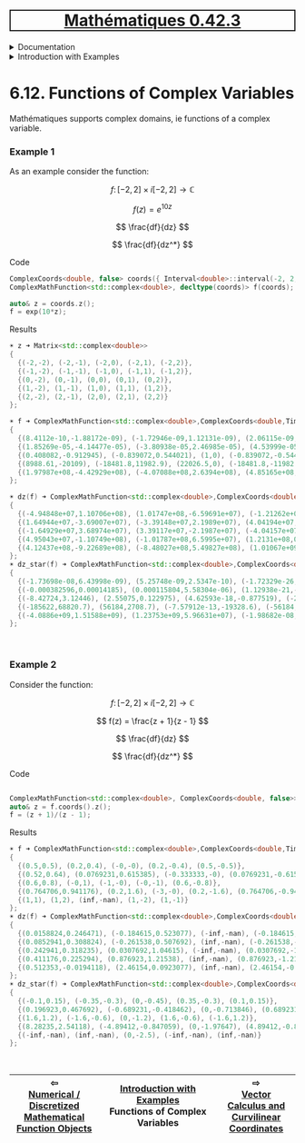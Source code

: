 <h1 style='border: 2px solid; text-align: center'><a href='../README.md'>Mathématiques 0.42.3</a></h1>

<details>

<summary>Documentation</summary>

# [Documentation](../../README.md)<br>
Chapter 1. [License](../../license/README.md)<br>
Chapter 2. [About](../../about/README.md)<br>
Chapter 3. [Versioning](../../versioning/README.md)<br>
Chapter 4. [Status & Release Notes](../../status-release/README.md)<br>
Chapter 5. [Upcoming Development](../../development-schedule/README.md)<br>
Chapter 6. _Introduction with Examples_ <br>
Chapter 7. [Installation](../../installation/README.md)<br>
Chapter 8. [Your First Mathématiques Project](../../first-project/README.md)<br>
Chapter 9. [Usage Guide: Syntax, Data Types, Functions, etc](../../user-guide/README.md)<br>
Chapter 10. [Benchmarks](../../benchmarks/README.md)<br>
Chapter 11. [Tests](../../test/README.md)<br>
Chapter 12. [Developer Guide: Modifying and Extending Mathématiques](../../developer-guide/README.md)<br>


</details>



<details>

<summary>Introduction with Examples</summary>

# [6. Introduction with Examples](../README.md)<br>
6.1. [Pretty Printing and Debugging](../print-debug/README.md)<br>
6.2. [Number Systems and Arithmetic](../numbers/README.md)<br>
6.3. [Vectors, Matrices, and MultiArrays](../multiarrays/README.md)<br>
6.4. [Nested MultiArrays](../nested-multiarrays/README.md)<br>
6.5. [Special Vectors, Matrices, and MultiArrays](../special-multiarrays/README.md)<br>
6.6. [MultiArray Arithmetic and Operators](../multiarray-arithmetic/README.md)<br>
6.7. [Mixed-Rank & Mixed-Depth Arithmetic](../arithmetic-mixed/README.md)<br>
6.8. [Linear Algebra](../linear-algebra/README.md)<br>
6.9. [Indexing, Masks, Slicing, Sorting, etc.](../sort-mask-slice/README.md)<br>
6.10. [Common and Special Mathematical Functions](../math-functions/README.md)<br>
6.11. [Numerical / Discretized Mathematical Function Objects](../numerical-functions/README.md)<br>
6.12. _Functions of Complex Variables_ <br>
6.13. [Vector Calculus and Curvilinear Coordinates](../vector-calculus/README.md)<br>
6.14. [Tensors](../tensors/README.md)<br>
6.15. [Series and transforms](../series-transforms/README.md)<br>


</details>



# 6.12. Functions of Complex Variables

Mathématiques supports complex domains, ie functions of a complex variable.

### Example 1
As an example consider the function:

$$ f\colon [-2,2] \times i[-2,2] \rightarrow\mathbb{C}$$

$$ f(z) = e^{10 z} $$

$$ \frac{df}{dz} $$

$$ \frac{df}{dz^*} $$

Code

```C++
ComplexCoords<double, false> coords({ Interval<double>::interval(-2, 2, 5), Interval<double>::interval(-2, 2, 5) });
ComplexMathFunction<std::complex<double>, decltype(coords)> f(coords);

auto& z = coords.z();
f = exp(10*z);
```

Results

```C++
☀ z ➜ Matrix<std::complex<double>> 
{
  {(-2,-2), (-2,-1), (-2,0), (-2,1), (-2,2)},
  {(-1,-2), (-1,-1), (-1,0), (-1,1), (-1,2)},
  {(0,-2), (0,-1), (0,0), (0,1), (0,2)},
  {(1,-2), (1,-1), (1,0), (1,1), (1,2)},
  {(2,-2), (2,-1), (2,0), (2,1), (2,2)}
};

☀ f ➜ ComplexMathFunction<std::complex<double>,ComplexCoords<double,TimeCoord=0>> 
{
  {(8.4112e-10,-1.88172e-09), (-1.72946e-09,1.12131e-09), (2.06115e-09,0), (-1.72946e-09,-1.12131e-09), (8.4112e-10,1.88172e-09)},
  {(1.85269e-05,-4.14477e-05), (-3.80938e-05,2.46985e-05), (4.53999e-05,0), (-3.80938e-05,-2.46985e-05), (1.85269e-05,4.14477e-05)},
  {(0.408082,-0.912945), (-0.839072,0.544021), (1,0), (-0.839072,-0.544021), (0.408082,0.912945)},
  {(8988.61,-20109), (-18481.8,11982.9), (22026.5,0), (-18481.8,-11982.9), (8988.61,20109)},
  {(1.97987e+08,-4.42929e+08), (-4.07088e+08,2.6394e+08), (4.85165e+08,0), (-4.07088e+08,-2.6394e+08), (1.97987e+08,4.42929e+08)}
};

☀ dz(f) ➜ ComplexMathFunction<std::complex<double>,ComplexCoords<double,TimeCoord=0>> 
{
  {(-4.94848e+07,1.10706e+08), (1.01747e+08,-6.59691e+07), (-1.21262e+08,0), (1.01747e+08,6.59691e+07), (-4.94848e+07,-1.10706e+08)},
  {(1.64944e+07,-3.69007e+07), (-3.39148e+07,2.1989e+07), (4.04194e+07,0), (-3.39148e+07,-2.1989e+07), (1.64944e+07,3.69007e+07)},
  {(-1.64929e+07,3.68974e+07), (3.39117e+07,-2.1987e+07), (-4.04157e+07,0), (3.39117e+07,2.1987e+07), (-1.64929e+07,-3.68974e+07)},
  {(4.95043e+07,-1.10749e+08), (-1.01787e+08,6.5995e+07), (1.2131e+08,0), (-1.01787e+08,-6.5995e+07), (4.95043e+07,1.10749e+08)},
  {(4.12437e+08,-9.22689e+08), (-8.48027e+08,5.49827e+08), (1.01067e+09,0), (-8.48027e+08,-5.49827e+08), (4.12437e+08,9.22689e+08)}
};
☀ dz_star(f) ➜ ComplexMathFunction<std::complex<double>,ComplexCoords<double,TimeCoord=0>> 
{
  {(-1.73698e-08,6.43998e-09), (5.25748e-09,2.5347e-10), (-1.72329e-26,-1.8087e-09), (-5.25748e-09,2.5347e-10), (1.73698e-08,6.43998e-09)},
  {(-0.000382596,0.00014185), (0.000115804,5.58304e-06), (1.12938e-21,-3.98393e-05), (-0.000115804,5.58304e-06), (0.000382596,0.00014185)},
  {(-8.42724,3.12446), (2.55075,0.122975), (4.62593e-18,-0.877519), (-2.55075,0.122975), (8.42724,3.12446)},
  {(-185622,68820.7), (56184,2708.7), (-7.57912e-13,-19328.6), (-56184,2708.7), (185622,68820.7)},
  {(-4.0886e+09,1.51588e+09), (1.23753e+09,5.96631e+07), (-1.98682e-08,-4.25742e+08), (-1.23753e+09,5.96631e+07), (4.0886e+09,1.51588e+09)}
};

```

<br>

### Example 2
Consider the function:

$$ f\colon [-2,2] \times i[-2,2] \rightarrow\mathbb{C}$$

$$ f(z) = \frac{z + 1}{z - 1} $$

$$ \frac{df}{dz} $$

$$ \frac{df}{dz^*} $$

Code

```C++

ComplexMathFunction<std::complex<double>, ComplexCoords<double, false>> f({ Interval<double>::interval(-1, 1, 5), Interval<double>::interval(-2, 2, 5) });
auto& z = f.coords().z();
f = (z + 1)/(z - 1);
```

Results

```C++
☀ f ➜ ComplexMathFunction<std::complex<double>,ComplexCoords<double,TimeCoord=0>> 
{
  {(0.5,0.5), (0.2,0.4), (-0,-0), (0.2,-0.4), (0.5,-0.5)},
  {(0.52,0.64), (0.0769231,0.615385), (-0.333333,-0), (0.0769231,-0.615385), (0.52,-0.64)},
  {(0.6,0.8), (-0,1), (-1,-0), (-0,-1), (0.6,-0.8)},
  {(0.764706,0.941176), (0.2,1.6), (-3,-0), (0.2,-1.6), (0.764706,-0.941176)},
  {(1,1), (1,2), (inf,-nan), (1,-2), (1,-1)}
};
☀ dz(f) ➜ ComplexMathFunction<std::complex<double>,ComplexCoords<double,TimeCoord=0>> 
{
  {(0.0158824,0.246471), (-0.184615,0.523077), (-inf,-nan), (-0.184615,-0.523077), (0.0158824,-0.246471)},
  {(0.0852941,0.308824), (-0.261538,0.507692), (inf,-nan), (-0.261538,-0.507692), (0.0852941,-0.308824)},
  {(0.242941,0.318235), (0.0307692,1.04615), (-inf,-nan), (0.0307692,-1.04615), (0.242941,-0.318235)},
  {(0.411176,0.225294), (0.876923,1.21538), (inf,-nan), (0.876923,-1.21538), (0.411176,-0.225294)},
  {(0.512353,-0.0194118), (2.46154,0.0923077), (inf,-nan), (2.46154,-0.0923077), (0.512353,0.0194118)}
};
☀ dz_star(f) ➜ ComplexMathFunction<std::complex<double>,ComplexCoords<double,TimeCoord=0>> 
{
  {(-0.1,0.15), (-0.35,-0.3), (0,-0.45), (0.35,-0.3), (0.1,0.15)},
  {(0.196923,0.467692), (-0.689231,-0.418462), (0,-0.713846), (0.689231,-0.418462), (-0.196923,0.467692)},
  {(1.6,1.2), (-1.6,-0.6), (0,-1.2), (1.6,-0.6), (-1.6,1.2)},
  {(8.28235,2.54118), (-4.89412,-0.847059), (0,-1.97647), (4.89412,-0.847059), (-8.28235,2.54118)},
  {(-inf,-nan), (inf,-nan), (0,-2.5), (-inf,-nan), (inf,-nan)}
};
```




<br>



| ⇦ <br />[Numerical / Discretized Mathematical Function Objects](../numerical-functions/README.md)  | [Introduction with Examples](../README.md)<br />Functions of Complex Variables<br /><img width=1000/> | ⇨ <br />[Vector Calculus and Curvilinear Coordinates](../vector-calculus/README.md)   |
| ------------ | :-------------------------------: | ------------ |

